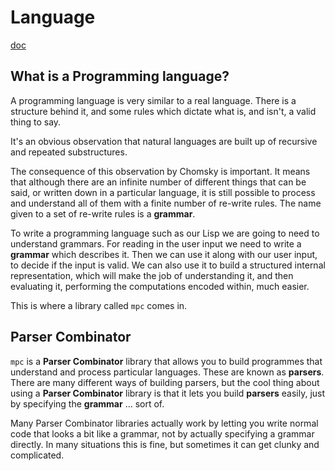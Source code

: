 # Language 

[doc](http://www.buildyourownlisp.com/chapter5_languages)

## What is a Programming language?

A programming language is very similar to a real language. There is a structure behind it, and some rules which dictate what is, and isn't, a valid thing to say. 

It's an obvious observation that natural languages are built up of recursive and repeated substructures.

The consequence of this observation by Chomsky is important. It means that although there are an infinite number of different things that can be said, or written down in a particular language, it is still possible to process and understand all of them with a finite number of re-write rules. The name given to a set of re-write rules is a **grammar**.

To write a programming language such as our Lisp we are going to need to understand grammars. For reading in the user input we need to write a **grammar** which describes it. Then we can use it along with our user input, to decide if the input is valid. We can also use it to build a structured internal representation, which will make the job of understanding it, and then evaluating it, performing the computations encoded within, much easier.

This is where a library called `mpc` comes in.

## Parser Combinator

`mpc` is a **Parser Combinator** library that allows you to build programmes that understand and process particular languages. These are known as **parsers**. There are many different ways of building parsers, but the cool thing about using a **Parser Combinator** library is that it lets you build **parsers** easily, just by specifying the **grammar** ... sort of.

Many Parser Combinator libraries actually work by letting you write normal code that looks a bit like a grammar, not by actually specifying a grammar directly. In many situations this is fine, but sometimes it can get clunky and complicated.




